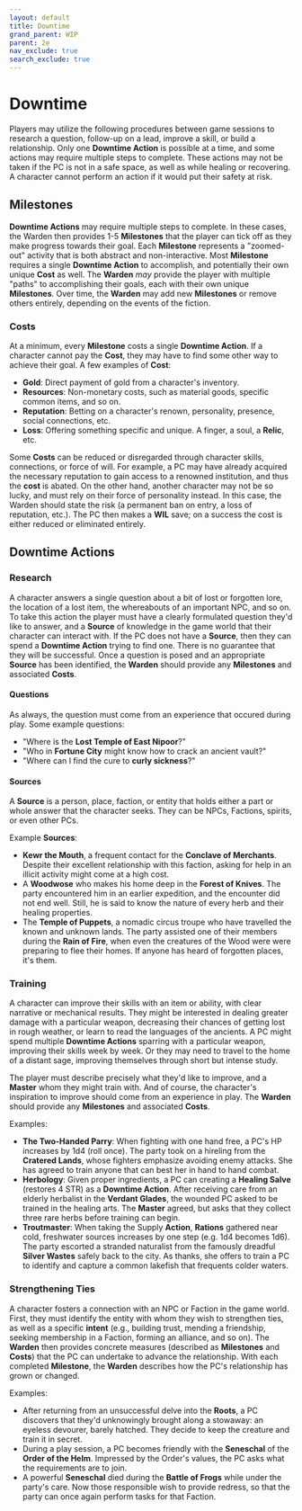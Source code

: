 ```yaml
---
layout: default
title: Downtime
grand_parent: WIP
parent: 2e
nav_exclude: true
search_exclude: true
---
```


# Downtime

Players may utilize the following procedures between game sessions to research a question, follow-up on a lead, improve a skill, or build a relationship. Only one **Downtime Action** is possible at a time, and some actions may require multiple steps to complete. These actions may not be taken if the PC is not in a safe space, as well as while healing or recovering. A character cannot perform an action if it would put their safety at risk.

## Milestones

**Downtime Actions** may require multiple steps to complete. In these cases, the Warden then provides 1-5 **Milestones** that the player can tick off as they make progress towards their goal. Each **Milestone** represents a "zoomed-out" activity that is both abstract and non-interactive. Most **Milestone** requires a single **Downtime Action** to accomplish, and potentially their own unique **Cost** as well. The **Warden** _may_ provide the player with multiple "paths" to accomplishing their goals, each with their own unique **Milestones**. Over time, the **Warden** may add new **Milestones** or remove others entirely, depending on the events of the fiction.  

### Costs

At a minimum, every **Milestone** costs a single **Downtime Action**. If a character cannot pay the **Cost**, they may have to find some other way to achieve their goal. A few examples of **Cost**: 
- **Gold**: Direct payment of gold from a character's inventory.
- **Resources**: Non-monetary costs, such as material goods, specific common items, and so on. 
- **Reputation**: Betting on a character's renown, personality, presence, social connections, etc.
- **Loss**: Offering something specific and unique. A finger, a soul, a **Relic**, etc.   

Some **Costs** can be reduced or disregarded through character skills, connections, or force of will. For example, a PC may have already acquired the necessary reputation to gain access to a renowned institution, and thus the **cost** is abated. On the other hand, another character may not be so lucky, and must rely on their force of personality instead. In this case, the Warden should state the risk (a permanent ban on entry, a loss of reputation, etc.). The PC then makes a **WIL** save; on a success the cost is either reduced or eliminated entirely. 

## Downtime Actions

### Research

A character answers a single question about a bit of lost or forgotten lore, the location of a lost item, the whereabouts of an important NPC, and so on. To take this action the player must have a clearly formulated question they'd like to answer, and a **Source** of knowledge in the game world that their character can interact with. If the PC does not have a **Source**, then they can spend a **Downtime Action** trying to find one. There is no guarantee that they will be successful. Once a question is posed and an appropriate **Source** has been identified, the **Warden** should provide any **Milestones** and associated **Costs**. 

#### Questions

As always, the question must come from an experience that occured during play. Some example questions:
- "Where is the **Lost Temple of East Nipoor**?" 
- "Who in **Fortune City** might know how to crack an ancient vault?"
- "Where can I find the cure to **curly sickness**?" 

#### Sources

A **Source** is a person, place, faction, or entity that holds either a part or whole answer that the character seeks. They can be NPCs, Factions, spirits, or even other PCs. 

Example **Sources**:  
- **Kewr the Mouth**, a frequent contact for the **Conclave of Merchants**. Despite their excellent relationship with this faction, asking for help in an illicit activity might come at a high cost.
- A **Woodwose** who makes his home deep in the **Forest of Knives**. The party encountered him in an earlier expedition, and the encounter did not end well. Still, he is said to know the nature of every herb and their healing properties.
- The **Temple of Puppets**, a nomadic circus troupe who have travelled the known and unknown lands. The party assisted one of their members during the **Rain of Fire**, when even the creatures of the Wood were were preparing to flee their homes. If anyone has heard of forgotten places, it's them.

### Training

A character can improve their skills with an item or ability, with clear narrative or mechanical results. They might be interested in dealing greater damage with a particular weapon, decreasing their chances of getting lost in rough weather, or learn to read the languages of the ancients. A PC might spend multiple **Downtime Actions** sparring with a particular weapon, improving their skills week by week. Or they may need to travel to the home of a distant sage, improving themselves through short but intense study.

The player must describe precisely what they'd like to improve, and a **Master** whom they might train with. And of course, the character's inspiration to improve should come from an experience in play. The **Warden** should provide any **Milestones** and associated **Costs**. 

Examples:  
- **The Two-Handed Parry**: When fighting with one hand free, a PC's HP increases by 1d4 (roll once). The party took on a hireling from the **Cratered Lands**, whose fighters emphasize avoiding enemy attacks. She has agreed to train anyone that can best her in hand to hand combat.
- **Herbology**: Given proper ingredients, a PC can creating a **Healing Salve** (restores 4 STR) as a **Downtime Action**. After receiving care from an elderly herbalist in the **Verdant Glades**, the wounded PC asked to be trained in the healing arts. The **Master** agreed, but asks that they collect three rare herbs before training can begin. 
- **Troutmaster**: When taking the Supply **Action**, **Rations** gathered near cold, freshwater sources increases by one step (e.g. 1d4 becomes 1d6). The party escorted a stranded naturalist from the famously dreadful **Silver Wastes** safely back to the city. As thanks, she offers to train a PC to identify and capture a common lakefish that frequents colder waters.

### Strengthening Ties

A character fosters a connection with an NPC or Faction in the game world. First, they must identify the entity with whom they wish to strengthen ties, as well as a specific **intent** (e.g., building trust, mending a friendship, seeking membership in a Faction, forming an alliance, and so on). The **Warden** then provides concrete measures (described as **Milestones** and **Costs**) that the PC can undertake to advance the relationship. With each completed **Milestone**, the **Warden** describes how the PC's relationship has grown or changed. 

Examples:
- After returning from an unsuccessful delve into the **Roots**, a PC discovers that they'd unknowingly brought along a stowaway: an eyeless devourer, barely hatched. They decide to keep the creature and train it in secret. 
- During a play session, a PC becomes friendly with the **Seneschal** of the **Order of the Helm**. Impressed by the Order's values, the PC asks what the requirements are to join.
- A powerful **Seneschal** died during the **Battle of Frogs** while under the party's care. Now those responsible wish to provide redress, so that the party can once again perform tasks for that Faction.


